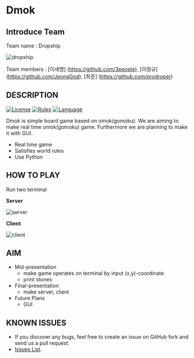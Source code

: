 Dmok
===============================================================
## Introduce Team

Team name : Dropship

![dropship](https://cloud.githubusercontent.com/assets/22341389/21349560/ecf879f6-c6f5-11e6-8e22-69b25849fca7.gif)

Team members : [이세명] (https://github.com/3people), [이정규] (https://github.com/JeongGod), [최준] (https://github.com/prodroper)
## DESCRIPTION
[![License](https://img.shields.io/badge/license-MIT-green.svg)](https://opensource.org/licenses/MIT)
[![Rules](https://img.shields.io/badge/Rules-Wiki-red.svg)](https://en.wikipedia.org/wiki/Gomoku#Official_rules)
[![Language](https://img.shields.io/badge/language-Python-blue.svg)](https://www.python.org/)

Dmok is simple board game based on omok(gomoku). We are aiming to make real time omok(gomoku) game. Furthermore we are planning to make it with GUI.

* Real time game
* Satisfies world rules
* Use Python

## HOW TO PLAY

Run two terminal

**Server**


![server](https://cloud.githubusercontent.com/assets/22341389/21348901/9a1c7a28-c6f2-11e6-920c-5272429bb896.gif)


**Client**


![client](https://cloud.githubusercontent.com/assets/22341389/21349061/4ca0971a-c6f3-11e6-8fe6-d70bc15a068e.gif)


## AIM

* Mid-presentation
  * make game operates on terminal by input (x,y)-coordinate
  * print stones
* Final-presentation
  * make server, client
* Future Plans
  * GUI

## KNOWN ISSUES

* If you discover any bugs, feel free to create an issue on GitHub fork and send us a pull request.
* [Issues List](https://github.com/3people/dropship_project).
